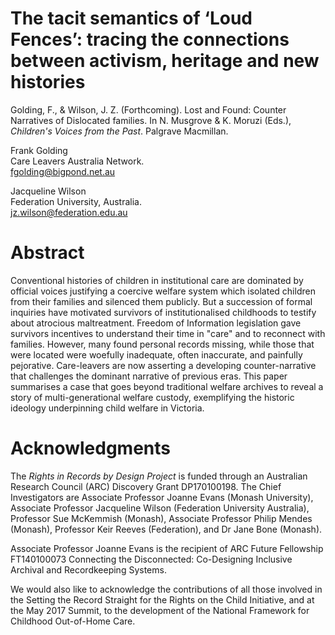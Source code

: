 # The tacit semantics of ‘Loud Fences’: tracing the connections between activism, heritage and new histories

Golding, F., & Wilson, J. Z. (Forthcoming). Lost and Found: Counter Narratives of Dislocated families. In N. Musgrove & K. Moruzi (Eds.), _Children's Voices from the Past_. Palgrave Macmillan.

Frank Golding \
Care Leavers Australia Network. \
fgolding@bigpond.net.au 

Jacqueline Wilson \
Federation University, Australia. \
jz.wilson@federation.edu.au 

# Abstract 

Conventional histories of children in institutional care are dominated by official voices justifying a coercive welfare system which isolated children from their families and silenced them publicly. But a succession of formal inquiries have motivated survivors of institutionalised childhoods to testify about atrocious maltreatment. Freedom of Information legislation gave survivors incentives to understand their time in "care" and to reconnect with families. However, many found personal records missing, while those that were located were woefully inadequate, often inaccurate, and painfully pejorative. Care-leavers are now asserting a developing counter-narrative that challenges the dominant narrative of previous eras. This paper summarises a case that goes beyond traditional welfare archives to reveal a story of multi-generational welfare custody, exemplifying the historic ideology underpinning child welfare in Victoria.

# Acknowledgments

The _Rights in Records by Design Project_ is funded through an Australian Research Council (ARC) Discovery Grant DP170100198. The Chief Investigators are Associate Professor Joanne Evans (Monash University), Associate Professor Jacqueline Wilson (Federation University Australia), Professor Sue McKemmish (Monash), Associate Professor Philip Mendes (Monash), Professor Keir Reeves (Federation), and Dr Jane Bone (Monash). 

Associate Professor Joanne Evans is the recipient of ARC Future Fellowship FT140100073 Connecting the Disconnected: Co-Designing Inclusive Archival and Recordkeeping Systems. 

We would also like to acknowledge the contributions of all those involved in the Setting the Record Straight for the Rights on the Child Initiative, and at the May 2017 Summit, to the development of the National Framework for Childhood Out-of-Home Care.
